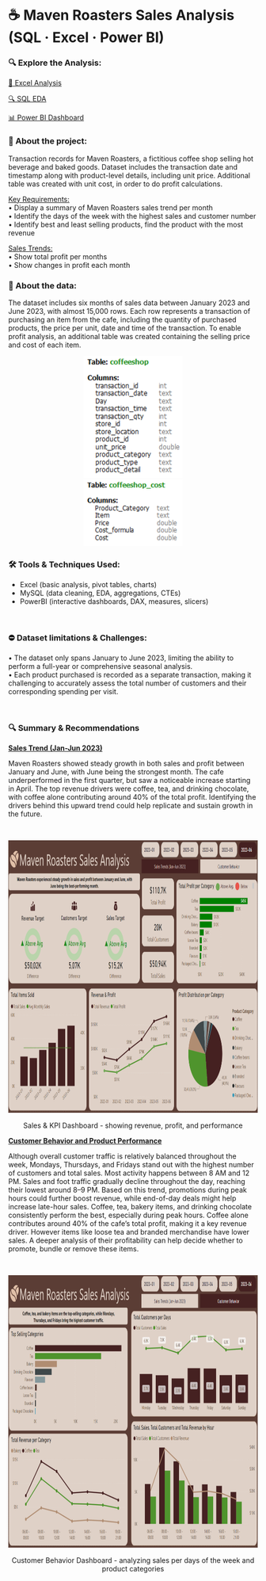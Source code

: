 # ☕ Maven Roasters Sales Analysis (SQL · Excel · Power BI)

### 🔍 Explore the Analysis:
[📗 Excel Analysis](https://github.com/bogitoth5/PortfolioProjects/blob/main/Maven%20Roasters/excel_EDA.md)

[🔍 SQL EDA](https://github.com/bogitoth5/PortfolioProjects/blob/main/Maven%20Roasters/maven_rosters_sql.md) 

[📊 Power BI Dashboard](https://github.com/bogitoth5/PortfolioProjects/blob/main/Maven%20Roasters/maven_roasters_bi.md)

### 📌 About the project:<br/>
Transaction records for Maven Roasters, a fictitious coffee shop selling hot beverage and baked goods. Dataset includes the transaction date and timestamp along with product-level details, including unit price. Additional table was created with unit cost, in order to do profit calculations.

<ins>Key Requirements:</ins><br/>
•  Display a summary of Maven Roasters sales trend per month<br/>
•  Identify the days of the week with the highest sales and customer number<br/>
•  Identify best and least selling products, find the product with the most revenue<br/>

<ins>Sales Trends:</ins><br/>
• Show total profit per months<br/>
• Show changes in profit each month<br/>

### 📂 About the data:

The dataset includes six months of sales data between January 2023 and June 2023, with almost 15,000 rows. Each row represents a transaction of purchasing an item from the cafe, including the quantity of purchased products, the price per unit, date and time of the transaction. To enable profit analysis, an additional table was created containing the selling price and cost of each item.

<p align="center">
  <img src="images_cafe/maven_cafe_fields1.PNG" alt="Data Types1" width="200"/><br/>
  <img src="images_cafe/maven_cafe_fields2.PNG" alt="Data Types2" width="200"/>
</p>


### 🛠 Tools & Techniques Used:

- Excel (basic analysis, pivot tables, charts)
- MySQL (data cleaning, EDA, aggregations, CTEs)
- PowerBI (interactive dashboards, DAX, measures, slicers)

<br/>

### ⛔ Dataset limitations & Challenges:

• The dataset only spans January to June 2023, limiting the ability to perform a full-year or comprehensive seasonal analysis.<br/>
• Each product purchased is recorded as a separate transaction, making it challenging to accurately assess the total number of customers and their corresponding spending per visit.<br/>

<br/>

### 🔍 Summary & Recommendations

**<ins>Sales Trend (Jan-Jun 2023)</ins>**

Maven Roasters showed steady growth in both sales and profit between January and June, with June being the strongest month. The cafe underperformed in the first quarter, but saw a noticeable increase starting in April. The top revenue drivers were coffee, tea, and drinking chocolate, with coffee alone contributing around 40% of the total profit. Identifying the drivers behind this upward trend could help replicate and sustain growth in the future.

<br/>

<p align="center">
  <img width="1249" height="550" src="https://github.com/bogitoth5/PortfolioProjects/blob/main/Maven%20Roasters/images_cafe/cafe2.png">
</p>
<p align="center">
Sales & KPI Dashboard - showing revenue, profit, and performance
</p>

**<ins>Customer Behavior and Product Performance</ins>**

Although overall customer traffic is relatively balanced throughout the week, Mondays, Thursdays, and Fridays stand out with the highest number of customers and total sales. Most activity happens between 8 AM and 12 PM. Sales and foot traffic gradually decline throughout the day, reaching their lowest around 8–9 PM. Based on this trend, promotions during peak hours could further boost revenue, while end-of-day deals might help increase late-hour sales. Coffee, tea, bakery items, and drinking chocolate consistently perform the best, especially during peak hours. Coffee alone contributes around 40% of the cafe’s total profit, making it a key revenue driver. However items like loose tea and branded merchandise have lower sales. A deeper analysis of their profitability can help decide whether to promote, bundle or remove these items.

<br/>

<p align="center">
  <img width="1249" height="550" src="https://github.com/bogitoth5/PortfolioProjects/blob/main/Maven%20Roasters/images_cafe/cafe1.png">
</p>
<p align="center">
Customer Behavior Dashboard - analyzing sales per days of the week and product categories
</p>
